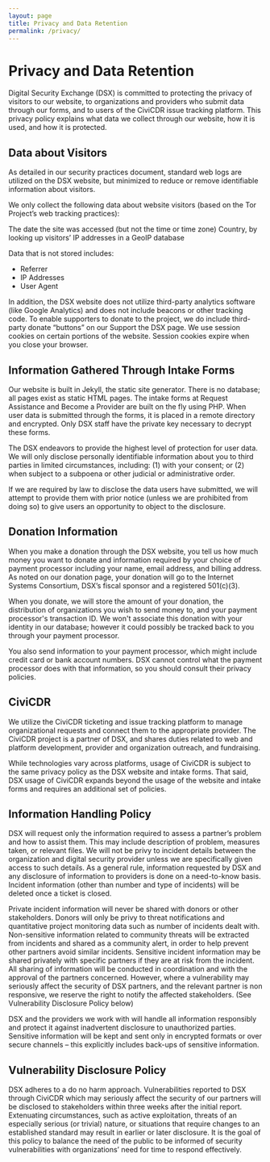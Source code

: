```yaml
---
layout: page
title: Privacy and Data Retention
permalink: /privacy/
---
```

# Privacy and Data Retention

Digital Security Exchange (DSX) is committed to protecting the privacy of visitors to our website, to organizations and providers who submit data through our forms, and to users of the CiviCDR issue tracking platform. This privacy policy explains what data we collect through our website, how it is used, and how it is protected.

##  Data about Visitors

As detailed in our security practices document, standard web logs are utilized on the DSX website, but minimized to reduce or remove identifiable information about visitors.

We only collect the following data about website visitors (based on the Tor Project’s web tracking practices):

The date the site was accessed (but not the time or time zone)
Country, by looking up visitors’ IP addresses in a GeoIP database

Data that is not stored includes:

- Referrer
- IP Addresses
- User Agent

In addition, the DSX website does not utilize third-party analytics software (like Google Analytics) and does not include beacons or other tracking code. To enable supporters to donate to the project, we do include third-party donate “buttons” on our Support the DSX page. We use session cookies on certain portions of the website. Session cookies expire when you close your browser.  

## Information Gathered Through Intake Forms

Our website is built in Jekyll, the static site generator. There is no database; all pages exist as static HTML pages. The intake forms at Request Assistance and Become a Provider are built on the fly using PHP. When user data is submitted through the forms, it is placed in a remote directory and encrypted. Only DSX staff have the private key necessary to decrypt these forms.

The DSX endeavors to provide the highest level of protection for user data. We will only disclose personally identifiable information about you to third parties in limited circumstances, including: (1) with your consent; or (2) when subject to a subpoena or other judicial or administrative order.

If we are required by law to disclose the data users have submitted, we will attempt to provide them with prior notice (unless we are prohibited from doing so) to give users an opportunity to object to the disclosure.

## Donation Information

When you make a donation through the DSX website, you tell us how much money you want to donate and information required by your choice of payment processor including your name, email address, and billing address. As noted on our donation page, your donation will go to the Internet Systems Consortium, DSX’s fiscal sponsor and a registered 501(c)(3).

When you donate, we will store the amount of your donation, the distribution of organizations you wish to send money to, and your payment processor's transaction ID. We won't associate this donation with your identity in our database; however it could possibly be tracked back to you through your payment processor.

You also send information to your payment processor, which might include credit card or bank account numbers. DSX cannot control what the payment processor does with that information, so you should consult their privacy policies.

## CiviCDR

We utilize the CiviCDR ticketing and issue tracking platform to manage organizational requests and connect them to the appropriate provider. The CiviCDR project is a partner of DSX, and shares duties related to web and platform development, provider and organization outreach, and fundraising.

While technologies vary across platforms, usage of CiviCDR is subject to the same privacy policy as the DSX website and intake forms. That said, DSX usage of CiviCDR expands beyond the usage of the website and intake forms and requires an additional set of policies.

## Information Handling Policy

DSX will request only the information required to assess a partner’s problem and how to assist them. This may include description of problem, measures taken, or relevant files. We will not be privy to incident details between the organization and digital security provider unless we are specifically given access to such details. As a general rule, information requested by DSX and any disclosure of information to providers is done on a need-to-know basis. Incident information (other than number and type of incidents) will be deleted once a ticket is closed.

Private incident information will never be shared with donors or other stakeholders. Donors will only be privy to threat notifications and quantitative project monitoring data such as number of incidents dealt with. Non-sensitive information related to community threats will be extracted from incidents and shared as a community alert, in order to help prevent other partners avoid similar incidents. Sensitive incident information may be shared privately with specific partners if they are at risk from the incident. All sharing of information will be conducted in coordination and with the approval of the partners concerned. However, where a vulnerability may seriously affect the security of DSX partners, and the relevant partner is non responsive, we reserve the right to notify the affected stakeholders. (See Vulnerability Disclosure Policy below)

DSX and the providers we work with will handle all information responsibly and protect it against inadvertent disclosure to unauthorized parties. Sensitive information will be kept and sent only in encrypted formats or over secure channels – this explicitly includes back-ups of sensitive information.

## Vulnerability Disclosure Policy

DSX adheres to a do no harm approach. Vulnerabilities reported to DSX through CiviCDR which may seriously affect the security of our partners will be disclosed to stakeholders within three weeks after the initial report. Extenuating circumstances, such as active exploitation, threats of an especially serious (or trivial) nature, or situations that require changes to an established standard may result in earlier or later disclosure. It is the goal of this policy to balance the need of the public to be informed of security vulnerabilities with organizations’ need for time to respond effectively.
